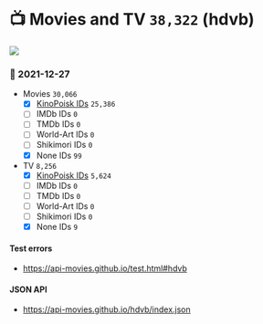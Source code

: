 # :tv: Movies and TV `38,322` (hdvb)

<a href="https://API-Movies.github.io"><img src="https://API-Movies.github.io/banner.png?cache"></a>

### :date: 2021-12-27
- Movies `30,066`
  - [x] <a href="https://API-Movies.github.io/hdvb/movie_kinopoisk_ids.json">KinoPoisk IDs</a> `25,386`
  - [ ] IMDb IDs `0`
  - [ ] TMDb IDs `0`
  - [ ] World-Art IDs `0`
  - [ ] Shikimori IDs `0`
  - [x] None IDs `99`
- TV `8,256`
  - [x] <a href="https://API-Movies.github.io/hdvb/tv_kinopoisk_ids.json">KinoPoisk IDs</a> `5,624`
  - [ ] IMDb IDs `0`
  - [ ] TMDb IDs `0`
  - [ ] World-Art IDs `0`
  - [ ] Shikimori IDs `0`
  - [x] None IDs `9`
#### Test errors
- <a href='https://api-movies.github.io/test.html#hdvb'>https://api-movies.github.io/test.html#hdvb</a>
#### JSON API
- <a href='https://api-movies.github.io/hdvb/index.json'>https://api-movies.github.io/hdvb/index.json</a>
